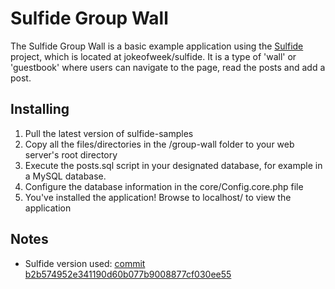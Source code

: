# Sulfide Group Wall

The Sulfide Group Wall is a basic example application using the [Sulfide](https://github.com/jokeofweek/sulfide "Sulfide") project, which is located at jokeofweek/sulfide. It is a type of 'wall' or 'guestbook' where users can navigate to the page, read the posts and add a post.

## Installing
1.  Pull the latest version of sulfide-samples
2.	Copy all the files/directories in the /group-wall folder to your web server's root directory
3.  Execute the posts.sql script in your designated database, for example in a MySQL database.
4.  Configure the database information in the core/Config.core.php file
5.  You've installed the application! Browse to localhost/ to view the application

## Notes
* Sulfide version used: [commit b2b574952e341190d60b077b9008877cf030ee55](https://github.com/jokeofweek/sulfide/commit/b2b574952e341190d60b077b9008877cf030ee55 "Sulfide Version")
